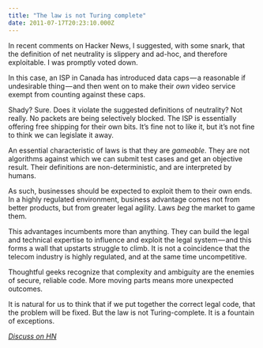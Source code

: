 ```yaml
---
title: "The law is not Turing complete"
date: 2011-07-17T20:23:10.000Z
---
```


In recent comments on Hacker News, I suggested, with some snark, that the definition of net neutrality is slippery and ad-hoc, and therefore exploitable. I was promptly voted down.

In this case, an ISP in Canada has introduced data caps — a reasonable if undesirable thing — and then went on to make their _own_ video service exempt from counting against these caps.

Shady? Sure. Does it violate the suggested definitions of neutrality? Not really. No packets are being selectively blocked. The ISP is essentially offering free shipping for their own bits. It’s fine not to like it, but it’s not fine to think we can legislate it away.

An essential characteristic of laws is that they are _gameable_. They are not algorithms against which we can submit test cases and get an objective result. Their definitions are non-deterministic, and are interpreted by humans.

As such, businesses should be expected to exploit them to their own ends. In a highly regulated environment, business advantage comes not from better products, but from greater legal agility. Laws _beg_ the market to game them.

This advantages incumbents more than anything. They can build the legal and technical expertise to influence and exploit the legal system — and this forms a wall that upstarts struggle to climb. It is not a coincidence that the telecom industry is highly regulated, and at the same time uncompetitive.

Thoughtful geeks recognize that complexity and ambiguity are the enemies of secure, reliable code. More moving parts means more unexpected outcomes.

It is natural for us to think that if we put together the correct legal code, that the problem will be fixed. But the law is not Turing-complete. It is a fountain of exceptions.

[_Discuss on HN_](http://news.ycombinator.com/item?id=2774302)
